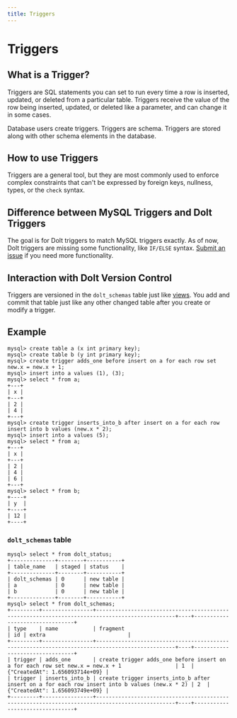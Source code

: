 ```yaml
---
title: Triggers
---
```


# Triggers

## What is a Trigger?

Triggers are SQL statements you can set to run every time a row is inserted, updated, or deleted from a particular table. Triggers receive the value of the row being inserted, updated, or deleted like a parameter, and can change it in some cases.

Database users create triggers. Triggers are schema. Triggers are stored along with other schema elements in the database.

## How to use Triggers

Triggers are a general tool, but they are most commonly used to enforce complex constraints that can't be expressed by foreign keys, nullness, types, or the `check` syntax. 

## Difference between MySQL Triggers and Dolt Triggers

The goal is for Dolt triggers to match MySQL triggers exactly. As of now, Dolt triggers are missing some functionality, like `IF/ELSE` syntax. [Submit an issue](https://github.com/dolthub/dolt/issues) if you need more functionality.

## Interaction with Dolt Version Control

Triggers are versioned in the `dolt_schemas` table just like [views](./views.md). You add and commit that table just like any other changed table after you create or modify a trigger.

## Example

```
mysql> create table a (x int primary key);
mysql> create table b (y int primary key);
mysql> create trigger adds_one before insert on a for each row set new.x = new.x + 1;
mysql> insert into a values (1), (3);
mysql> select * from a;
+---+
| x |
+---+
| 2 |
| 4 |
+---+
mysql> create trigger inserts_into_b after insert on a for each row insert into b values (new.x * 2);
mysql> insert into a values (5);
mysql> select * from a;
+---+
| x |
+---+
| 2 |
| 4 |
| 6 |
+---+
mysql> select * from b;
+----+
| y  |
+----+
| 12 |
+----+
```

### `dolt_schemas` table
```
mysql> select * from dolt_status;
+--------------+--------+-----------+
| table_name   | staged | status    |
+--------------+--------+-----------+
| dolt_schemas | 0      | new table |
| a            | 0      | new table |
| b            | 0      | new table |
+--------------+--------+-----------+
mysql> select * from dolt_schemas;
+---------+----------------+-----------------------------------------------------------------------------------------------+----+--------------------------------+
| type    | name           | fragment                                                                                      | id | extra                          |
+---------+----------------+-----------------------------------------------------------------------------------------------+----+--------------------------------+
| trigger | adds_one       | create trigger adds_one before insert on a for each row set new.x = new.x + 1                 | 1  | {"CreatedAt": 1.656093714e+09} |
| trigger | inserts_into_b | create trigger inserts_into_b after insert on a for each row insert into b values (new.x * 2) | 2  | {"CreatedAt": 1.656093749e+09} |
+---------+----------------+-----------------------------------------------------------------------------------------------+----+--------------------------------+
```